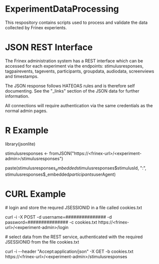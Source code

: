 # ExperimentDataProcessing

This respository contains scripts used to process and validate the data collected by Frinex experients.

# JSON REST Interface
The Frinex administration system has a REST interface which can be accessed for each experiment via the endpoints: stimulusresponses, tagpairevents, tagevents, participants, groupdata, audiodata, screenviews and timestamps.

The JSON response follows HATEOAS rules and is therefore self documenting. See the "_links" section of the JSON data for further information.

All connections will require authentication via the same credentials as the normal admin pages.

# R Example
library(jsonlite)

stimulusresponses <- fromJSON("https://\<frinex-url\>/\<experiment-admin\>/stimulusresponses")

paste(stimulusresponses$_embedded$stimulusresponses$stimulusId, ":", stimulusresponses$_embedded$participants$userAgent)

# CURL Example
\# login and store the requred JSESSIONID in a file called cookies.txt

curl -i -X POST -d username=############### -d password=############### -c cookies.txt https://\<frinex-url\>/\<experiment-admin\>/login

\# select data from the REST service, authenticated with the required JSESSIONID from the file cookies.txt

curl -i --header "Accept:application/json" -X GET -b cookies.txt https://\<frinex-url\>/\<experiment-admin\>/stimulusresponses
